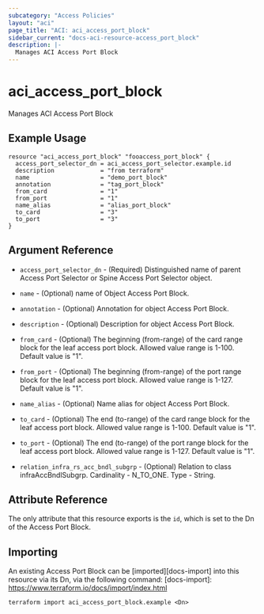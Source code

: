 ```yaml
---
subcategory: "Access Policies"
layout: "aci"
page_title: "ACI: aci_access_port_block"
sidebar_current: "docs-aci-resource-access_port_block"
description: |-
  Manages ACI Access Port Block
---
```


# aci_access_port_block

Manages ACI Access Port Block

## Example Usage

```hcl
resource "aci_access_port_block" "fooaccess_port_block" {
  access_port_selector_dn = aci_access_port_selector.example.id
  description             = "from terraform"
  name                    = "demo_port_block"
  annotation              = "tag_port_block"
  from_card               = "1"
  from_port               = "1"
  name_alias              = "alias_port_block"
  to_card                 = "3"
  to_port                 = "3"
}
```

## Argument Reference

- `access_port_selector_dn` - (Required) Distinguished name of parent Access Port Selector or Spine Access Port Selector object.
- `name` - (Optional) name of Object Access Port Block.
- `annotation` - (Optional) Annotation for object Access Port Block.
- `description` - (Optional) Description for object Access Port Block.
- `from_card` - (Optional) The beginning (from-range) of the card range block for the leaf access port block. Allowed value range is 1-100. Default value is "1".
- `from_port` - (Optional) The beginning (from-range) of the port range block for the leaf access port block. Allowed value range is 1-127. Default value is "1".
- `name_alias` - (Optional) Name alias for object Access Port Block.
- `to_card` - (Optional) The end (to-range) of the card range block for the leaf access port block. Allowed value range is 1-100. Default value is "1".
- `to_port` - (Optional) The end (to-range) of the port range block for the leaf access port block. Allowed value range is 1-127. Default value is "1".

- `relation_infra_rs_acc_bndl_subgrp` - (Optional) Relation to class infraAccBndlSubgrp. Cardinality - N_TO_ONE. Type - String.

## Attribute Reference

The only attribute that this resource exports is the `id`, which is set to the
Dn of the Access Port Block.

## Importing

An existing Access Port Block can be [imported][docs-import] into this resource via its Dn, via the following command:
[docs-import]: https://www.terraform.io/docs/import/index.html

```
terraform import aci_access_port_block.example <Dn>
```
